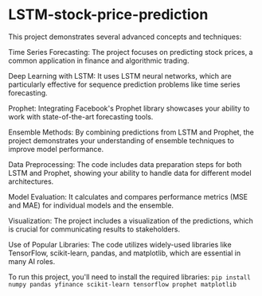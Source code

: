 # LSTM-stock-price-prediction

This project demonstrates several advanced concepts and techniques:

Time Series Forecasting: The project focuses on predicting stock prices, a common application in finance and algorithmic trading.

Deep Learning with LSTM: It uses LSTM neural networks, which are particularly effective for sequence prediction problems like time series forecasting.

Prophet: Integrating Facebook's Prophet library showcases your ability to work with state-of-the-art forecasting tools.

Ensemble Methods: By combining predictions from LSTM and Prophet, the project demonstrates your understanding of ensemble techniques to improve model performance.

Data Preprocessing: The code includes data preparation steps for both LSTM and Prophet, showing your ability to handle data for different model architectures.

Model Evaluation: It calculates and compares performance metrics (MSE and MAE) for individual models and the ensemble.

Visualization: The project includes a visualization of the predictions, which is crucial for communicating results to stakeholders.

Use of Popular Libraries: The code utilizes widely-used libraries like TensorFlow, scikit-learn, pandas, and matplotlib, which are essential in many AI roles.


To run this project, you'll need to install the required libraries: 
```pip install numpy pandas yfinance scikit-learn tensorflow prophet matplotlib```
